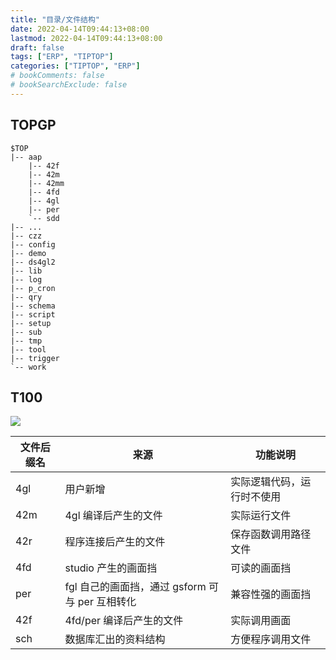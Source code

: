 ```yaml
---
title: "目录/文件结构"
date: 2022-04-14T09:44:13+08:00
lastmod: 2022-04-14T09:44:13+08:00
draft: false
tags: ["ERP", "TIPTOP"]
categories: ["TIPTOP", "ERP"]
# bookComments: false
# bookSearchExclude: false
---
```


## TOPGP

```
$TOP
|-- aap
    |-- 42f
    |-- 42m
    |-- 42mm
    |-- 4fd
    |-- 4gl
    |-- per
    `-- sdd
|-- ...
|-- czz
|-- config
|-- demo
|-- ds4gl2
|-- lib
|-- log
|-- p_cron
|-- qry
|-- schema
|-- script
|-- setup
|-- sub
|-- tmp
|-- tool
|-- trigger
`-- work
```

## T100

![](/post/mk_img/2022-04-14-09-46-11.png)

| 文件后缀名 | 来源                                            | 功能说明                   |
| ---------- | ----------------------------------------------- | -------------------------- |
| 4gl        | 用户新增                                        | 实际逻辑代码，运行时不使用 |
| 42m        | 4gl 编译后产生的文件                            | 实际运行文件               |
| 42r        | 程序连接后产生的文件                            | 保存函数调用路径文件       |
| 4fd        | studio 产生的画面挡                             | 可读的画面挡               |
| per        | fgl 自己的画面挡，通过 gsform 可与 per 互相转化 | 兼容性强的画面挡           |
| 42f        | 4fd/per 编译后产生的文件                        | 实际调用画面               |
| sch        | 数据库汇出的资料结构                            | 方便程序调用文件           |
